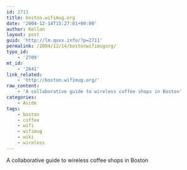 ```yaml
---
id: 2711
title: boston.wifimug.org
date: '2004-12-14T15:27:01+00:00'
author: Kellan
layout: post
guid: 'http://lm.quxx.info/?p=2711'
permalink: /2004/12/14/bostonwifimugorg/
typo_id:
    - '2709'
mt_id:
    - '2641'
link_related:
    - 'http://boston.wifimug.org/'
raw_content:
    - 'A collaborative guide to wireless coffee shops in Boston'
categories:
    - Aside
tags:
    - boston
    - coffee
    - wifi
    - wifimug
    - wiki
    - wireless
---
```


A collaborative guide to wireless coffee shops in Boston